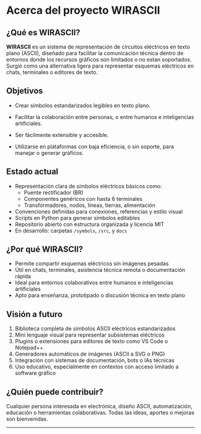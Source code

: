 # Acerca del proyecto WIRASCII

## ¿Qué es WIRASCII?

**WIRASCII** es un sistema de representación de circuitos eléctricos en texto plano (ASCII), diseñado para facilitar la comunicación técnica dentro de entornos donde los recursos gráficos son limitados o no estan soportados. Surgió como una alternativa ligera para representar esquemas eléctricos en chats, terminales o editores de texto.

## Objetivos

- Crear símbolos estandarizados legibles en texto plano.

- Facilitar la colaboración entre personas, o entre humanos e inteligencias artificiales.

- Ser fácilmente extensible y accesible.

- Utilizarse en plataformas con baja eficiencia, o sin soporte, para manejar o generar gráficos.

## Estado actual

- Representación clara de símbolos eléctricos básicos como:
  - Puente rectificador (BR)
  - Componentes genéricos con hasta 6 terminales
  - Transformadores, nodos, líneas, tierras, alimentación
- Convenciones definidas para conexiones, referencias y estilo visual
- Scripts en Python para generar símbolos editables
- Repositorio abierto con estructura organizada y licencia MIT
- En desarrollo: carpetas `/symbols`, `/src`, y `docs`

## ¿Por qué WIRASCII?

- Permite compartir esquemas eléctricos sin imágenes pesadas
- Útil en chats, terminales, asistencia técnica remota o documentación rápida
- Ideal para entornos colaborativos entre humanos e inteligencias artificiales
- Apto para enseñanza, prototipado o discusión técnica en texto plano

## Visión a futuro

1. Biblioteca completa de símbolos ASCII eléctricos estandarizados
2. Mini lenguaje visual para representar subsistemas eléctricos
3. Plugins o extensiones para editores de texto como VS Code o Notepad++
4. Generadores automáticos de imágenes (ASCII a SVG o PNG)
5. Integración con sistemas de documentación, bots o IAs técnicas
6. Uso educativo, especialmente en contextos con acceso limitado a software gráfico

## ¿Quién puede contribuir?

Cualquier persona interesada en electrónica, diseño ASCII, automatización, educación o herramientas colaborativas. Todas las ideas, aportes o mejoras son bienvenidas.

---

